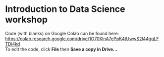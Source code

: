 # Introduction to Data Science workshop

Code (with blanks) on Google Colab can be found here:
https://colab.research.google.com/drive/1O70XlnA7ePpK4tUwwS2l44gqLFTDi4kd
<br />
To edit the code, click **File** then **Save a copy in Drive…** <br />
<br /><br />